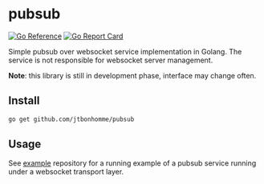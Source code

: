 # pubsub

[![Go Reference](https://pkg.go.dev/badge/github.com/jtbonhomme/pubsub.svg)](https://pkg.go.dev/github.com/jtbonhomme/pubsub)
[![Go Report Card](https://goreportcard.com/badge/github.com/jtbonhomme/pubsub)](https://goreportcard.com/report/github.com/jtbonhomme/pubsub)

Simple pubsub over websocket service implementation in Golang.
The service is not responsible for websocket server management.

**Note**: this library is still in development phase, interface may change often.

## Install

```sh
go get github.com/jtbonhomme/pubsub
```

## Usage

See [example](https://github.com/jtbonhomme/pubsub/tree/master/example) repository for a running example of a pubsub service running under a websocket transport layer.

